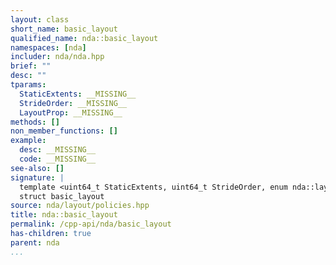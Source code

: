 ```yaml
---
layout: class
short_name: basic_layout
qualified_name: nda::basic_layout
namespaces: [nda]
includer: nda/nda.hpp
brief: ""
desc: ""
tparams:
  StaticExtents: __MISSING__
  StrideOrder: __MISSING__
  LayoutProp: __MISSING__
methods: []
non_member_functions: []
example:
  desc: __MISSING__
  code: __MISSING__
see-also: []
signature: |
  template <uint64_t StaticExtents, uint64_t StrideOrder, enum nda::layout_prop_e LayoutProp> 
  struct basic_layout
source: nda/layout/policies.hpp
title: nda::basic_layout
permalink: /cpp-api/nda/basic_layout
has-children: true
parent: nda
...
```


